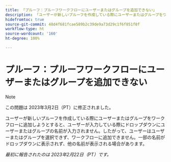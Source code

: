 ```yaml
---
title: 「プルーフ：プルーフワークフローにユーザーまたはグループを追加できない」
description: 「ユーザーが新しいプルーフを作成している際にユーザーまたはグループをワークフローに追加しようとすると、ユーザーが入力している際にドロップダウンにユーザーまたはグループの名前が入力されません。したがって、ユーザーはユーザーまたはグループを選択できず、ワークフローに追加できません。一部の名前がドロップダウンに表示されず、他の名前が表示される場合があります。」
hidefromtoc: true
source-git-commit: 48d4f681fcae589b2c39de9a73d29c1f6f851f8f
workflow-type: ht
source-wordcount: '160'
ht-degree: 100%

---
```



# プルーフ：プルーフワークフローにユーザーまたはグループを追加できない

>[!NOTE]
>
>この問題は 2023年3月2日（PT）に修正されました。

ユーザーが新しいプルーフを作成している際にユーザーまたはグループをワークフローに追加しようとすると、ユーザーが入力している際にドロップダウンにユーザーまたはグループの名前が入力されません。したがって、ユーザーはユーザーまたはグループを選択できず、ワークフローに追加できません。一部の名前がドロップダウンに表示されず、他の名前が表示される場合があります。

_最初に報告されたのは 2023年2月22日（PT）です。_


